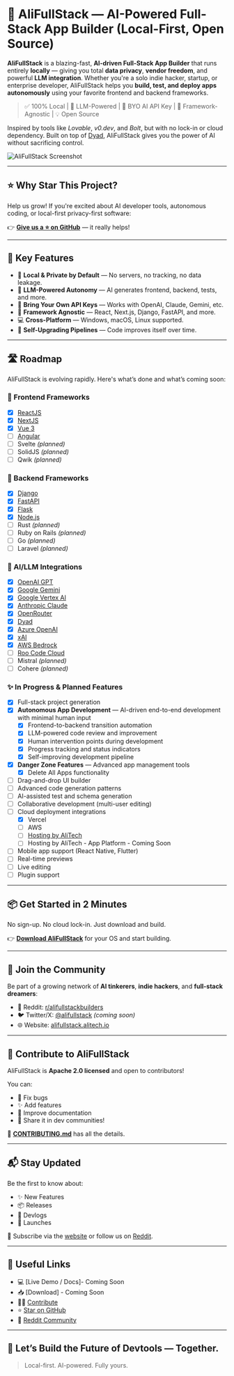 # 🧠 AliFullStack — AI-Powered Full-Stack App Builder (Local-First, Open Source)

**AliFullStack** is a blazing-fast, **AI-driven Full-Stack App Builder** that runs entirely **locally** — giving you total **data privacy**, **vendor freedom**, and powerful **LLM integration**. Whether you're a solo indie hacker, startup, or enterprise developer, AliFullStack helps you **build, test, and deploy apps autonomously** using your favorite frontend and backend frameworks.

> ✅ 100% Local | 🚀 LLM-Powered | 🧠 BYO AI API Key | 🧩 Framework-Agnostic | 💡 Open Source

Inspired by tools like _Lovable_, _v0.dev_, and _Bolt_, but with no lock-in or cloud dependency. Built on top of [Dyad](https://github.com/dyad-sh/dyad), AliFullStack gives you the power of AI without sacrificing control.

![AliFullStack Screenshot](https://github.com/user-attachments/assets/f6c83dfc-6ffd-4d32-93dd-4b9c46d17790)

<!-- 🌐 **Live Demo & Docs**: [alifullstack.alitech.io](https://alifullstack.alitech.io) -->

---

## ⭐ Why Star This Project?

Help us grow! If you're excited about AI developer tools, autonomous coding, or local-first privacy-first software:

👉 **[Give us a ⭐ on GitHub](https://github.com/SFARPak/AliFullStack)** — it really helps!

---

## 🚀 Key Features

- 🔐 **Local & Private by Default** — No servers, no tracking, no data leakage.
- 🧠 **LLM-Powered Autonomy** — AI generates frontend, backend, tests, and more.
- 🧰 **Bring Your Own API Keys** — Works with OpenAI, Claude, Gemini, etc.
- 🧱 **Framework Agnostic** — React, Next.js, Django, FastAPI, and more.
- 💻 **Cross-Platform** — Windows, macOS, Linux supported.
- 🔄 **Self-Upgrading Pipelines** — Code improves itself over time.

---

## 🛣️ Roadmap

AliFullStack is evolving rapidly. Here's what’s done and what’s coming soon:

### 🎨 Frontend Frameworks

- [x] [ReactJS](https://reactjs.org)
- [x] [NextJS](https://nextjs.org)
- [x] [Vue 3](https://vuejs.org)
- [ ] [Angular](https://angular.io)
- [ ] Svelte _(planned)_
- [ ] SolidJS _(planned)_
- [ ] Qwik _(planned)_

### 🔧 Backend Frameworks

- [x] [Django](https://djangoproject.com)
- [x] [FastAPI](https://fastapi.tiangolo.com)
- [x] [Flask](https://flask.palletsprojects.com)
- [x] [Node.js](https://nodejs.org)
- [ ] Rust _(planned)_
- [ ] Ruby on Rails _(planned)_
- [ ] Go _(planned)_
- [ ] Laravel _(planned)_

### 🧠 AI/LLM Integrations

- [x] [OpenAI GPT](https://openai.com)
- [x] [Google Gemini](https://ai.google.dev)
- [x] [Google Vertex AI](https://cloud.google.com/vertex-ai)
- [x] [Anthropic Claude](https://www.anthropic.com)
- [x] [OpenRouter](https://openrouter.ai)
- [x] [Dyad](https://alifullstack.alitech.io)
- [x] [Azure OpenAI](https://azure.microsoft.com/en-us/products/ai-services/openai-service)
- [x] [xAI](https://x.ai)
- [x] [AWS Bedrock](https://aws.amazon.com/bedrock/)
- [ ] [Roo Code Cloud](https://roocode.com)
- [ ] Mistral _(planned)_
- [ ] Cohere _(planned)_

### ✨ In Progress & Planned Features

- [x] Full-stack project generation
- [x] **Autonomous App Development** — AI-driven end-to-end development with minimal human input
  - [x] Frontend-to-backend transition automation
  - [x] LLM-powered code review and improvement
  - [x] Human intervention points during development
  - [x] Progress tracking and status indicators
  - [x] Self-improving development pipeline
- [x] **Danger Zone Features** — Advanced app management tools
  - [x] Delete All Apps functionality
- [ ] Drag-and-drop UI builder
- [ ] Advanced code generation patterns
- [ ] AI-assisted test and schema generation
- [ ] Collaborative development (multi-user editing)
- [ ] Cloud deployment integrations
  - [x] Vercel
  - [ ] AWS
  - [ ] [Hosting by AliTech](https://www.hostingbyalitech.com)
  - [ ] Hosting by AliTech - App Platform - Coming Soon
- [ ] Mobile app support (React Native, Flutter)
- [ ] Real-time previews
- [ ] Live editing
- [ ] Plugin support

---

## 📦 Get Started in 2 Minutes

No sign-up. No cloud lock-in. Just download and build.

👉 **[Download AliFullStack](https://www.alifullstack.alitech.io/#download)** for your OS and start building.

---

## 👥 Join the Community

Be part of a growing network of **AI tinkerers**, **indie hackers**, and **full-stack dreamers**:

- 🧵 Reddit: [r/alifullstackbuilders](https://www.reddit.com/user/alifullstackbuilder/)
- 🐦 Twitter/X: [@alifullstack](https://x.com/AliFullStackAI) _(coming soon)_
- 🌐 Website: [alifullstack.alitech.io](https://alifullstack.alitech.io)

---

## 🤝 Contribute to AliFullStack

AliFullStack is **Apache 2.0 licensed** and open to contributors!

You can:

- 🐛 Fix bugs
- ✨ Add features
- 📝 Improve documentation
- 📣 Share it in dev communities!

📄 **[CONTRIBUTING.md](./CONTRIBUTING.md)** has all the details.

---

## 📬 Stay Updated

Be the first to know about:

- ✨ New Features
- 📦 Releases
- 🧠 Devlogs
- 🚀 Launches

📧 Subscribe via the [website](https://alifullstack.alitech.io) or follow us on [Reddit](https://www.reddit.com/r/alifullstackbuilders/).

---

## 🔗 Useful Links

- 💻 [Live Demo / Docs]- Coming Soon
- 📥 [Download] - Coming Soon
- 🧑‍💻 [Contribute](./CONTRIBUTING.md)
- ⭐ [Star on GitHub](https://github.com/SFARPak/AliFullStack)
- 🧵 [Reddit Community](https://www.reddit.com/r/alifullstackbuilders/)

---

## 💬 Let’s Build the Future of Devtools — Together.

> Local-first. AI-powered. Fully yours.
